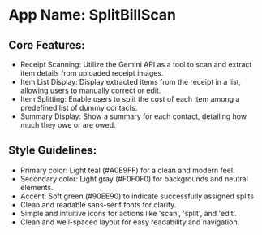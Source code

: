 # **App Name**: SplitBillScan

## Core Features:

- Receipt Scanning: Utilize the Gemini API as a tool to scan and extract item details from uploaded receipt images.
- Item List Display: Display extracted items from the receipt in a list, allowing users to manually correct or edit.
- Item Splitting: Enable users to split the cost of each item among a predefined list of dummy contacts.
- Summary Display: Show a summary for each contact, detailing how much they owe or are owed.

## Style Guidelines:

- Primary color: Light teal (#A0E9FF) for a clean and modern feel.
- Secondary color: Light gray (#F0F0F0) for backgrounds and neutral elements.
- Accent: Soft green (#90EE90) to indicate successfully assigned splits
- Clean and readable sans-serif fonts for clarity.
- Simple and intuitive icons for actions like 'scan', 'split', and 'edit'.
- Clean and well-spaced layout for easy readability and navigation.
